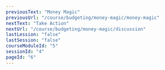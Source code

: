 ```yaml
---
previousText: "Money Magic"
previousUrl: "/course/budgeting/money-magic/money-magic"
nextText: "Take Action"
nextUrl: "/course/budgeting/money-magic/discussion"
lastLession: "false"
lastSession: "false"
courseModuleId: "5"
sessionId: "4"
pageId: "6"
---
```



